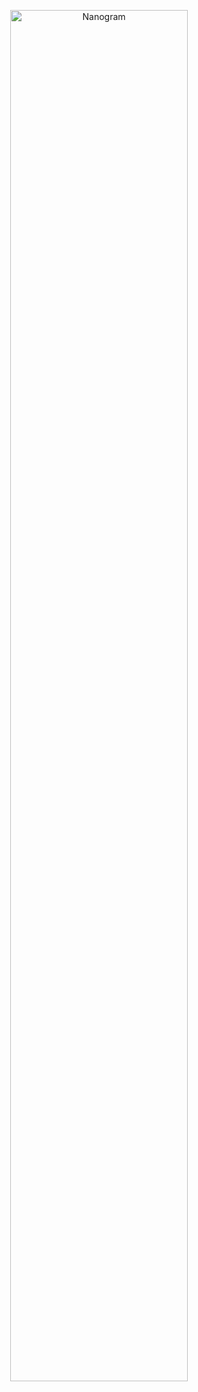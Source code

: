 <p align="center">
  <img width="75%" src="https://github.com/webistomin/nanogram.js/blob/master/assets/logo.svg" alt="Nanogram">
</p>
